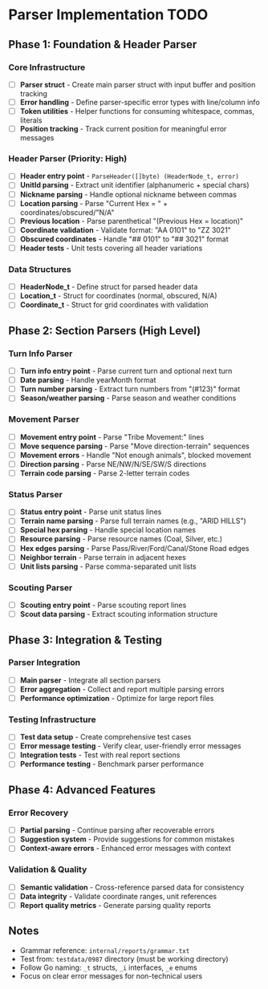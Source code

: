 # Parser Implementation TODO

## Phase 1: Foundation & Header Parser

### Core Infrastructure
- [ ] **Parser struct** - Create main parser struct with input buffer and position tracking
- [ ] **Error handling** - Define parser-specific error types with line/column info
- [ ] **Token utilities** - Helper functions for consuming whitespace, commas, literals
- [ ] **Position tracking** - Track current position for meaningful error messages

### Header Parser (Priority: High)
- [ ] **Header entry point** - `ParseHeader([]byte) (HeaderNode_t, error)`
- [ ] **UnitId parsing** - Extract unit identifier (alphanumeric + special chars)
- [ ] **Nickname parsing** - Handle optional nickname between commas
- [ ] **Location parsing** - Parse "Current Hex = " + coordinates/obscured/"N/A"
- [ ] **Previous location** - Parse parenthetical "(Previous Hex = location)"
- [ ] **Coordinate validation** - Validate format: "AA 0101" to "ZZ 3021" 
- [ ] **Obscured coordinates** - Handle "## 0101" to "## 3021" format
- [ ] **Header tests** - Unit tests covering all header variations

### Data Structures
- [ ] **HeaderNode_t** - Define struct for parsed header data
- [ ] **Location_t** - Struct for coordinates (normal, obscured, N/A)
- [ ] **Coordinate_t** - Struct for grid coordinates with validation

## Phase 2: Section Parsers (High Level)

### Turn Info Parser
- [ ] **Turn info entry point** - Parse current turn and optional next turn
- [ ] **Date parsing** - Handle yearMonth format
- [ ] **Turn number parsing** - Extract turn numbers from "(#123)" format
- [ ] **Season/weather parsing** - Parse season and weather conditions

### Movement Parser  
- [ ] **Movement entry point** - Parse "Tribe Movement:" lines
- [ ] **Move sequence parsing** - Parse "Move direction-terrain" sequences
- [ ] **Movement errors** - Handle "Not enough animals", blocked movement
- [ ] **Direction parsing** - Parse NE/NW/N/SE/SW/S directions
- [ ] **Terrain code parsing** - Parse 2-letter terrain codes

### Status Parser
- [ ] **Status entry point** - Parse unit status lines
- [ ] **Terrain name parsing** - Parse full terrain names (e.g., "ARID HILLS")
- [ ] **Special hex parsing** - Handle special location names
- [ ] **Resource parsing** - Parse resource names (Coal, Silver, etc.)
- [ ] **Hex edges parsing** - Parse Pass/River/Ford/Canal/Stone Road edges
- [ ] **Neighbor terrain** - Parse terrain in adjacent hexes
- [ ] **Unit lists parsing** - Parse comma-separated unit lists

### Scouting Parser
- [ ] **Scouting entry point** - Parse scouting report lines
- [ ] **Scout data parsing** - Extract scouting information structure

## Phase 3: Integration & Testing

### Parser Integration
- [ ] **Main parser** - Integrate all section parsers
- [ ] **Error aggregation** - Collect and report multiple parsing errors
- [ ] **Performance optimization** - Optimize for large report files

### Testing Infrastructure
- [ ] **Test data setup** - Create comprehensive test cases
- [ ] **Error message testing** - Verify clear, user-friendly error messages
- [ ] **Integration tests** - Test with real report sections
- [ ] **Performance testing** - Benchmark parser performance

## Phase 4: Advanced Features

### Error Recovery
- [ ] **Partial parsing** - Continue parsing after recoverable errors
- [ ] **Suggestion system** - Provide suggestions for common mistakes
- [ ] **Context-aware errors** - Enhanced error messages with context

### Validation & Quality
- [ ] **Semantic validation** - Cross-reference parsed data for consistency
- [ ] **Data integrity** - Validate coordinate ranges, unit references
- [ ] **Report quality metrics** - Generate parsing quality reports

## Notes
- Grammar reference: `internal/reports/grammar.txt`
- Test from: `testdata/0987` directory (must be working directory)
- Follow Go naming: `_t` structs, `_i` interfaces, `_e` enums
- Focus on clear error messages for non-technical users
